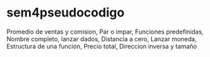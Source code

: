 # sem4pseudocodigo
Promedio de ventas y comision, Par o impar, Funciones predefinidas, Nombre completo, lanzar dados, Distancia a cero, Lanzar  moneda, Estructura de una funcion, Precio total, Direccion inversa y tamaño
